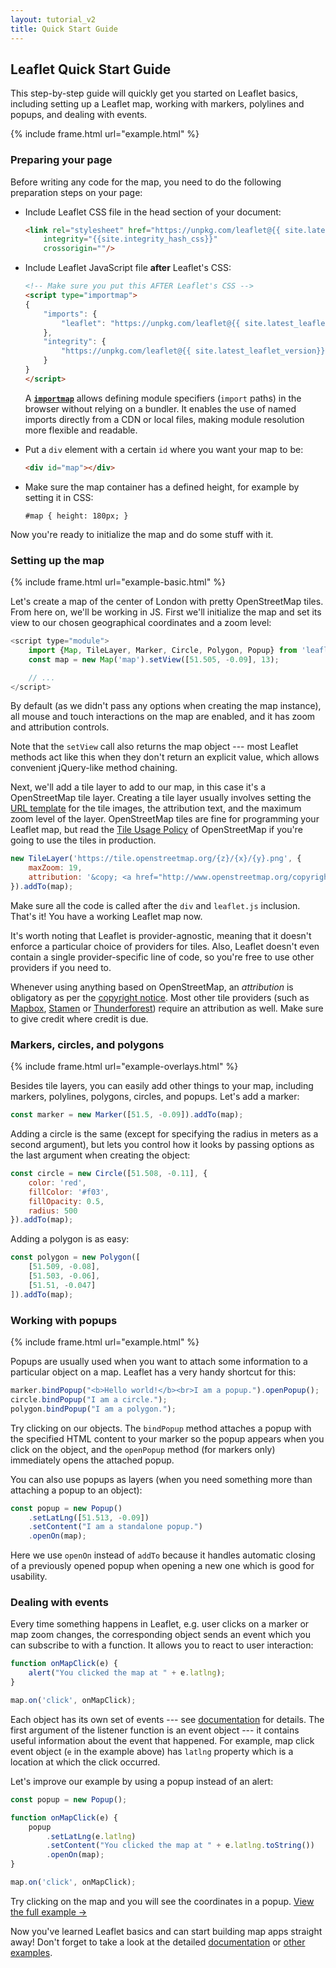 ```yaml
---
layout: tutorial_v2
title: Quick Start Guide
---
```


## Leaflet Quick Start Guide

This step-by-step guide will quickly get you started on Leaflet basics, including setting up a Leaflet map, working with markers, polylines and popups, and dealing with events.

{% include frame.html url="example.html" %}

### Preparing your page

Before writing any code for the map, you need to do the following preparation steps on your page:

 * Include Leaflet CSS file in the head section of your document:

	```html
	<link rel="stylesheet" href="https://unpkg.com/leaflet@{{ site.latest_leaflet_version}}/dist/leaflet.css"
		integrity="{{site.integrity_hash_css}}"
		crossorigin=""/>
	```

 * Include Leaflet JavaScript file **after** Leaflet's CSS:

	```html
	<!-- Make sure you put this AFTER Leaflet's CSS -->
	<script type="importmap">
	{
		"imports": {
			"leaflet": "https://unpkg.com/leaflet@{{ site.latest_leaflet_version}}/dist/leaflet.js"
		},
		"integrity": {
			"https://unpkg.com/leaflet@{{ site.latest_leaflet_version}}/dist/leaflet.js": "{{site.integrity_hash_uglified}}"
		}
	}
	</script>
	```
	
	A [**`importmap`**](https://developer.mozilla.org/en-US/docs/Web/HTML/Element/script/type/importmap) allows defining module specifiers (`import` paths) in the browser without relying on a bundler. It enables the use of named imports directly from a CDN or local files, making module resolution more flexible and readable.

 * Put a `div` element with a certain `id` where you want your map to be:

	```html
	<div id="map"></div>
	```

 * Make sure the map container has a defined height, for example by setting it in CSS:

	<pre><code class="css">#map { height: 180px; }</code></pre>

Now you're ready to initialize the map and do some stuff with it.


### Setting up the map


{% include frame.html url="example-basic.html" %}

Let's create a map of the center of London with pretty OpenStreetMap tiles. From here on, we'll be working in JS. First we'll initialize the map and set its view to our chosen geographical coordinates and a zoom level:

```javascript
<script type="module">
	import {Map, TileLayer, Marker, Circle, Polygon, Popup} from 'leaflet';
	const map = new Map('map').setView([51.505, -0.09], 13);

	// ...
</script>
```

By default (as we didn't pass any options when creating the map instance), all mouse and touch interactions on the map are enabled, and it has zoom and attribution controls.

Note that the `setView` call also returns the map object --- most Leaflet methods act like this when they don't return an explicit value, which allows convenient jQuery-like method chaining.

Next, we'll add a tile layer to add to our map, in this case it's a OpenStreetMap tile layer. Creating a tile layer usually involves setting the [URL template](/reference.html#tilelayer-url-template) for the tile images, the attribution text, and the maximum zoom level of the layer. OpenStreetMap tiles are fine for programming your Leaflet map, but read the [Tile Usage Policy](https://operations.osmfoundation.org/policies/tiles/) of OpenStreetMap if you're going to use the tiles in production.

```javascript
new TileLayer('https://tile.openstreetmap.org/{z}/{x}/{y}.png', {
	maxZoom: 19,
	attribution: '&copy; <a href="http://www.openstreetmap.org/copyright">OpenStreetMap</a>'
}).addTo(map);
```

Make sure all the code is called after the `div` and `leaflet.js` inclusion. That's it! You have a working Leaflet map now.

It's worth noting that Leaflet is provider-agnostic, meaning that it doesn't enforce a particular choice of providers for tiles. Also, Leaflet doesn't even contain a single provider-specific line of code, so you're free to use other providers if you need to.

Whenever using anything based on OpenStreetMap, an *attribution* is obligatory as per the [copyright notice](https://www.openstreetmap.org/copyright). Most other tile providers (such as [Mapbox](https://docs.mapbox.com/help/how-mapbox-works/attribution/), [Stamen](http://maps.stamen.com/) or [Thunderforest](https://www.thunderforest.com/terms/)) require an attribution as well. Make sure to give credit where credit is due.


### Markers, circles, and polygons

{% include frame.html url="example-overlays.html" %}


Besides tile layers, you can easily add other things to your map, including markers, polylines, polygons, circles, and popups. Let's add a marker:

```javascript
const marker = new Marker([51.5, -0.09]).addTo(map);
```

Adding a circle is the same (except for specifying the radius in meters as a second argument), but lets you control how it looks by passing options as the last argument when creating the object:

```javascript
const circle = new Circle([51.508, -0.11], {
	color: 'red',
	fillColor: '#f03',
	fillOpacity: 0.5,
	radius: 500
}).addTo(map);
```

Adding a polygon is as easy:

```javascript
const polygon = new Polygon([
	[51.509, -0.08],
	[51.503, -0.06],
	[51.51, -0.047]
]).addTo(map);
```

### Working with popups

{% include frame.html url="example.html" %}

Popups are usually used when you want to attach some information to a particular object on a map. Leaflet has a very handy shortcut for this:

```javascript
marker.bindPopup("<b>Hello world!</b><br>I am a popup.").openPopup();
circle.bindPopup("I am a circle.");
polygon.bindPopup("I am a polygon.");
```

Try clicking on our objects. The `bindPopup` method attaches a popup with the specified HTML content to your marker so the popup appears when you click on the object, and the `openPopup` method (for markers only) immediately opens the attached popup.

You can also use popups as layers (when you need something more than attaching a popup to an object):

```javascript
const popup = new Popup()
	.setLatLng([51.513, -0.09])
	.setContent("I am a standalone popup.")
	.openOn(map);
```

Here we use `openOn` instead of `addTo` because it handles automatic closing of a previously opened popup when opening a new one which is good for usability.


### Dealing with events

Every time something happens in Leaflet, e.g. user clicks on a marker or map zoom changes, the corresponding object sends an event which you can subscribe to with a function. It allows you to react to user interaction:

```javascript
function onMapClick(e) {
	alert("You clicked the map at " + e.latlng);
}

map.on('click', onMapClick);
```

Each object has its own set of events --- see [documentation](/reference.html) for details. The first argument of the listener function is an event object --- it contains useful information about the event that happened. For example, map click event object (`e` in the example above) has `latlng` property which is a location at which the click occurred.

Let's improve our example by using a popup instead of an alert:

```javascript
const popup = new Popup();

function onMapClick(e) {
	popup
		.setLatLng(e.latlng)
		.setContent("You clicked the map at " + e.latlng.toString())
		.openOn(map);
}

map.on('click', onMapClick);
```

Try clicking on the map and you will see the coordinates in a popup. <a target="_blank" href="example.html">View the full example &rarr;</a>

Now you've learned Leaflet basics and can start building map apps straight away! Don't forget to take a look at the detailed <a href="/reference.html">documentation</a> or <a href="../../examples.html">other examples</a>.
